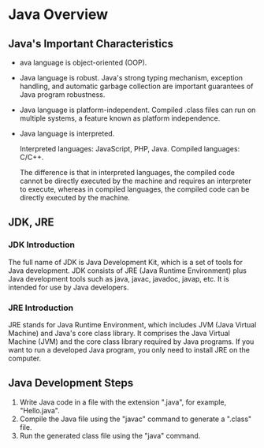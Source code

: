 # Java Overview

## Java's Important Characteristics

* ava language is object-oriented (OOP).

* Java language is robust. Java's strong typing mechanism, exception handling, and automatic garbage collection are important guarantees of Java program robustness.

* Java language is platform-independent. Compiled .class files can run on multiple systems, a feature known as platform independence.

* Java language is interpreted.
  
  Interpreted languages: JavaScript, PHP, Java. Compiled languages: C/C++.

  The difference is that in interpreted languages, the compiled code cannot be directly executed by the machine and requires an interpreter to execute, whereas in compiled languages, the compiled code can be directly executed by the machine.


## JDK, JRE
### JDK Introduction

The full name of JDK is Java Development Kit, which is a set of tools for Java development. JDK consists of JRE (Java Runtime Environment) plus Java development tools such as java, javac, javadoc, javap, etc. It is intended for use by Java developers.

### JRE Introduction

JRE stands for Java Runtime Environment, which includes JVM (Java Virtual Machine) and Java's core class library. It comprises the Java Virtual Machine (JVM) and the core class library required by Java programs. If you want to run a developed Java program, you only need to install JRE on the computer.



## Java Development Steps

1. Write Java code in a file with the extension ".java", for example, "Hello.java".
2. Compile the Java file using the "javac" command to generate a ".class" file.
3. Run the generated class file using the "java" command.















